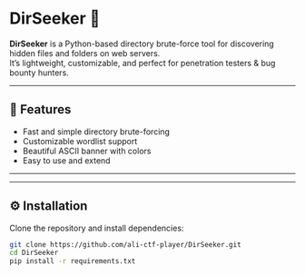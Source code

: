 # DirSeeker 🔎

**DirSeeker** is a Python-based directory brute-force tool for discovering hidden files and folders on web servers.  
It’s lightweight, customizable, and perfect for penetration testers & bug bounty hunters.

---

## 🚀 Features
- Fast and simple directory brute-forcing
- Customizable wordlist support
- Beautiful ASCII banner with colors
- Easy to use and extend

---

---

## ⚙️ Installation
Clone the repository and install dependencies:
```bash
git clone https://github.com/ali-ctf-player/DirSeeker.git
cd DirSeeker
pip install -r requirements.txt
```
